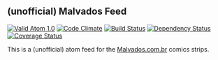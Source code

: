 ## (unofficial) Malvados Feed

[![Valid Atom 1.0](http://img.shields.io/badge/feed-valid-brightgreen.svg)](http://validator.w3.org/feed/check.cgi?url=http%3A//malvados.danilosousa.net/strips)
[![Code Climate](https://codeclimate.com/github/danilopopeye/malvados-feed.png)](https://codeclimate.com/github/danilopopeye/malvados-feed)
[![Build Status](https://travis-ci.org/danilopopeye/malvados-feed.png)](https://travis-ci.org/danilopopeye/malvados-feed)
[![Dependency Status](https://gemnasium.com/danilopopeye/malvados-feed.png)](https://gemnasium.com/danilopopeye/malvados-feed)
[![Coverage Status](https://coveralls.io/repos/danilopopeye/malvados-feed/badge.png)](https://coveralls.io/r/danilopopeye/malvados-feed)

This is a (unofficial) atom feed for the [Malvados.com.br](http://www.malvados.com.br) comics strips.
